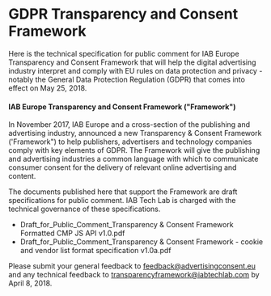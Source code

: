 # GDPR Transparency and Consent Framework
Here is the technical specification for public comment for IAB Europe Transparency and Consent Framework that will help the digital advertising industry interpret and comply with EU rules on data protection and privacy - notably the General Data Protection Regulation (GDPR) that comes into effect on May 25, 2018. 

#### IAB Europe Transparency and Consent Framework ("Framework")

In November 2017, IAB Europe and a cross-section of the publishing and advertising industry, announced a new Transparency & Consent Framework ('Framework") to help publishers, advertisers and technology companies comply with key elements of GDPR. The Framework will give the publishing and advertising industries a common language with which to communicate consumer consent for the delivery of relevant online advertising and content. 

The documents published here that support the Framework are draft specifications for public comment. IAB Tech Lab is charged with the technical governance of these specifications. 

* Draft_for_Public_Comment_Transparency & Consent Framework Formatted CMP JS API v1.0.pdf
* Draft_for_Public_Comment_Transparency & Consent Framework - cookie and vendor list format specification v1.0a.pdf

Please submit your general feedback to feedback@advertisingconsent.eu and any technical feedback to transparencyframework@iabtechlab.com by April 8, 2018.
